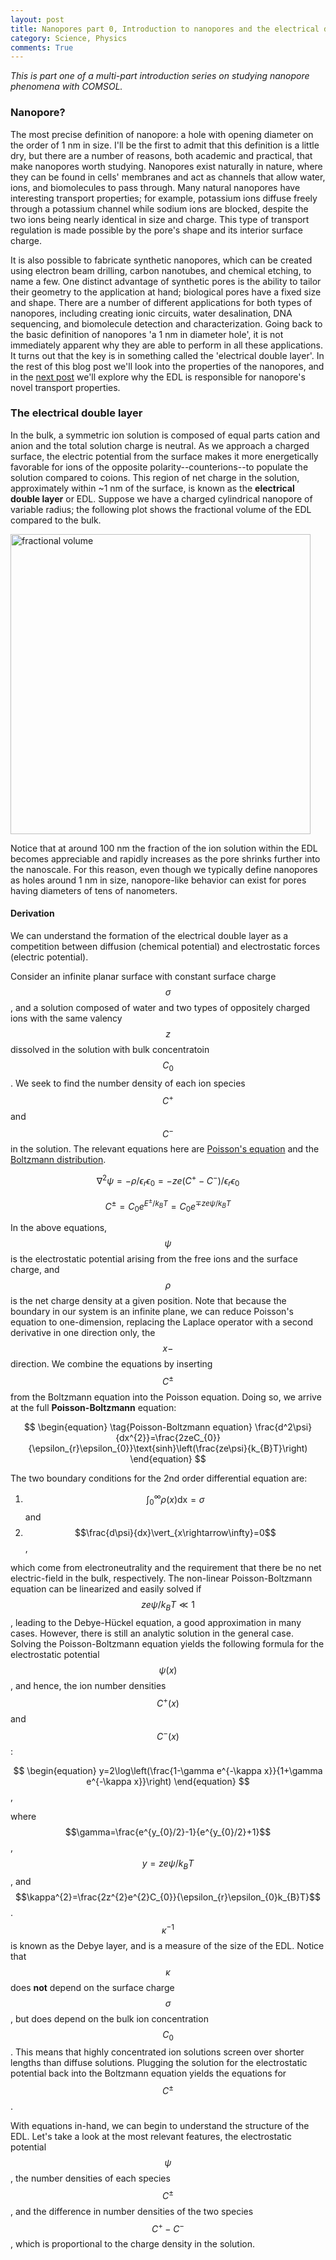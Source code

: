 ```yaml
---
layout: post
title: Nanopores part 0, Introduction to nanopores and the electrical double layer
category: Science, Physics
comments: True
---
```


_This is part one of a multi-part introduction series on studying nanopore phenomena with COMSOL._

### Nanopore?
The most precise definition of nanopore: a hole with opening diameter on the order of 1 nm in size. I'll be the first to admit that this definition is a little dry, but there are a number of reasons, both academic and practical, that make nanopores worth studying. Nanopores exist naturally in nature, where they can be found in cells' membranes and act as channels that allow water, ions, and biomolecules to pass through. Many natural nanopores have interesting transport properties; for example, potassium ions diffuse freely through a potassium channel while sodium ions are blocked, despite the two ions being nearly identical in size and charge. This type of transport regulation is made possible by the pore's shape and its interior surface charge.

It is also possible to fabricate synthetic nanopores, which can be created using electron beam drilling, carbon nanotubes, and chemical etching, to name a few. One distinct advantage of synthetic pores is the ability to tailor their geometry to the application at hand; biological pores have a fixed size and shape. There are a number of different applications for both types of nanopores, including creating ionic circuits, water desalination, DNA sequencing, and biomolecule detection and characterization. Going back to the basic definition of nanopores 'a 1 nm in diameter hole', it is not immediately apparent why they are able to perform in all these applications. It turns out that the key is in something called the 'electrical double layer'. In the rest of this blog post we'll look into the properties of the nanopores, and in the [next post](https://tphinkle.github.io/blog/2016-11-1-nanopores_pt1) we'll explore why the EDL is responsible for nanopore's novel transport properties.

### The electrical double layer
In the bulk, a symmetric ion solution is composed of equal parts cation and anion and the total solution charge is neutral. As we approach a charged surface, the electric potential from the surface makes it more energetically favorable for ions of the opposite polarity--counterions--to populate the solution compared to coions. This region of net charge in the solution, approximately within ~1 nm of the surface, is known as the __electrical double layer__ or EDL. Suppose we have a charged cylindrical nanopore of variable radius; the following plot shows the fractional volume of the EDL compared to the bulk.

<img src="http://tphinkle.github.io/files/2017-1-3-nanopores_pt0/fractional_volume.png" alt="fractional volume" style="width: 480px;" align="middle"/>

Notice that at around 100 nm the fraction of the ion solution within the EDL becomes appreciable and rapidly increases as the pore shrinks further into the nanoscale. For this reason, even though we typically define nanopores as holes around 1 nm in size, nanopore-like behavior can exist for pores having diameters of tens of nanometers.

#### Derivation

We can understand the formation of the electrical double layer as a competition between diffusion (chemical potential) and electrostatic forces (electric potential). 

Consider an infinite planar surface with constant surface charge $$\sigma$$, and a solution composed of water and two types of oppositely charged ions with the same valency $$z$$ dissolved in the solution with bulk concentratoin $$C_{0}$$. We seek to find the number density of each ion species $$C^{+}$$ and $$C^{-}$$ in the solution. The relevant equations here are [Poisson's equation](https://en.wikipedia.org/wiki/Poisson's_equation) and the [Boltzmann distribution](https://en.wikipedia.org/wiki/Boltzmann_distribution).

$$
\begin{equation}
\tag{Poisson equation}
\nabla^{2}\psi=-\rho/\epsilon_{r}\epsilon_{0}=-ze\left(C^{+}-C^{-}\right)/\epsilon_{r}\epsilon_{0}
\end{equation}
$$

$$
\begin{equation}
\tag{Boltzmann distribution}
C^{\pm}=C_{0}e^{E^{\pm}/k_{B}T}=C_{0}e^{\mp ze\psi/k_{B}T}
\end{equation}
$$

In the above equations, $$\psi$$ is the electrostatic potential arising from the free ions and the surface charge, and $$\rho$$ is the net charge density at a given position. Note that because the boundary in our system is an infinite plane, we can reduce Poisson's equation to one-dimension, replacing the Laplace operator with a second derivative in one direction only, the $$x-$$direction. We combine the equations by inserting $$C^{\pm}$$ from the Boltzmann equation into the Poisson equation. Doing so, we arrive at the full __Poisson-Boltzmann__ equation:

$$
\begin{equation}
\tag{Poisson-Boltzmann equation}
\frac{d^2\psi}{dx^{2}}=\frac{2zeC_{0}}{\epsilon_{r}\epsilon_{0}}\text{sinh}\left(\frac{ze\psi}{k_{B}T}\right)
\end{equation}
$$

The two boundary conditions for the 2nd order differential equation are:

1. $$\int_{0}^{\infty}\rho\left(x\right)\text{dx}=\sigma$$ and
2. $$\frac{d\psi}{dx}\vert_{x\rightarrow\infty}=0$$,

which come from electroneutrality and the requirement that there be no net electric-field in the bulk, respectively. The non-linear Poisson-Boltzmann equation can be linearized and easily solved if $$ze\psi/k_{B}T\ll1$$, leading to the Debye-Hückel equation, a good approximation in many cases. However, there is still an analytic solution in the general case. Solving the Poisson-Boltzmann equation yields the following formula for the electrostatic potential $$\psi\left(x\right)$$, and hence, the  ion number densities $$C^{+}\left(x\right)$$ and $$C^{-}\left(x\right)$$:

$$
\begin{equation}
y=2\log\left(\frac{1-\gamma e^{-\kappa x}}{1+\gamma e^{-\kappa x}}\right)
\end{equation}
$$,

where $$\gamma=\frac{e^{y_{0}/2}-1}{e^{y_{0}/2}+1}$$, $$y=ze\psi/k_{B}T$$, and $$\kappa^{2}=\frac{2z^{2}e^{2}C_{0}}{\epsilon_{r}\epsilon_{0}k_{B}T}$$. $$\kappa^{-1}$$ is known as the Debye layer, and is a measure of the size of the EDL. Notice that $$\kappa$$ does **not** depend on the surface charge $$\sigma$$, but does depend on the bulk ion concentration $$C_{0}$$. This means that highly concentrated ion solutions screen over shorter lengths than diffuse solutions. Plugging the solution for the electrostatic potential back into the Boltzmann equation yields the equations for $$C^{\pm}$$.

With equations in-hand, we can begin to understand the structure of the EDL. Let's take a look at the most relevant features, the electrostatic potential $$\psi$$, the number densities of each species $$C^{\pm}$$, and the difference in number densities of the two species $$C^{+}-C^{-}$$, which is proportional to the charge density in the solution.







